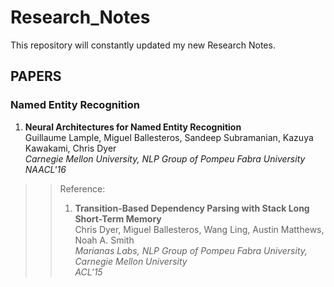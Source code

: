 # Research_Notes
This repository will constantly updated my new Research Notes.
## PAPERS
### Named Entity Recognition
 1. __Neural Architectures for Named Entity Recognition__  
 Guillaume Lample, Miguel Ballesteros, Sandeep Subramanian, Kazuya Kawakami, Chris Dyer  
 *Carnegie Mellon University, NLP Group of Pompeu Fabra University*  
 *NAACL'16*
>> Reference:  
>> 1. __Transition-Based Dependency Parsing with Stack Long Short-Term Memory__  
>> Chris Dyer, Miguel Ballesteros, Wang Ling, Austin Matthews, Noah A. Smith  
>> *Marianas Labs, NLP Group of Pompeu Fabra University, Carnegie Mellon University*  
>> *ACL'15*
